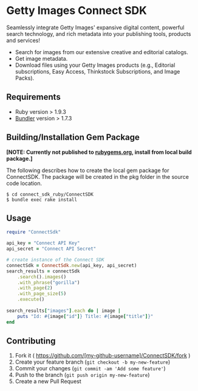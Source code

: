 # Getty Images Connect SDK 
Seamlessly integrate Getty Images' expansive digital content, powerful search technology, and rich metadata into your publishing tools, products and services!

- Search for images from our extensive creative and editorial catalogs.
- Get image metadata.
- Download files using your Getty Images products (e.g., Editorial subscriptions, Easy Access, Thinkstock Subscriptions, and Image Packs).

## Requirements
- Ruby version > 1.9.3
- [Bundler](http://bundler.io) version > 1.7.3

## Building/Installation Gem Package
**[NOTE: Currently not published to [rubygems.org](https://rubygems.org), install from local build package.]**

The following describes how to create the local gem package for ConnectSDK. The package will be created in the pkg folder in the source code location. 

	$ cd connect_sdk_ruby/ConnectSDK
	$ bundle exec rake install

## Usage
```ruby
require "ConnectSdk"

api_key = "Connect API Key"
api_secret = "Connect API Secret"

# create instance of the Connect SDK
connectSdk = ConnectSdk.new(api_key, api_secret)
search_results = connectSdk
	.search().images()
	.with_phrase("gorilla")
	.with_page(2)
	.with_page_size(5)
	.execute()
    
search_results["images"].each do | image |
	puts "Id: #{image["id"]} Title: #{image["title"]}" 
end
```
## Contributing

1. Fork it ( https://github.com/[my-github-username]/ConnectSDK/fork )
2. Create your feature branch (`git checkout -b my-new-feature`)
3. Commit your changes (`git commit -am 'Add some feature'`)
4. Push to the branch (`git push origin my-new-feature`)
5. Create a new Pull Request
